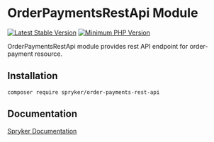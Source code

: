 # OrderPaymentsRestApi Module
[![Latest Stable Version](https://poser.pugx.org/spryker/order-payments-rest-api/v/stable.svg)](https://packagist.org/packages/spryker/order-payments-rest-api)
[![Minimum PHP Version](https://img.shields.io/badge/php-%3E%3D%207.4-8892BF.svg)](https://php.net/)

OrderPaymentsRestApi module provides rest API endpoint for order-payment resource.

## Installation

```
composer require spryker/order-payments-rest-api
```

## Documentation

[Spryker Documentation](https://docs.spryker.com)
